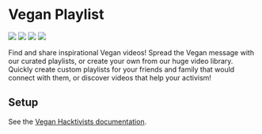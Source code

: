 # Vegan Playlist

[![](https://img.shields.io/badge/community-discord-black?style=flat-square&labelColor=000&color=7289da)](https://discord.com/channels/829144774929940550/829184786530304040)
[![](https://img.shields.io/badge/sponsor-patreon-black?style=flat-square&labelColor=000&color=ff424d)](https://patreon.com/veganhacktivists)
[![](https://img.shields.io/badge/trello-vh--playground-black?style=flat-square&labelColor=000&color=026aa7)](https://trello.com/b/J3JW43mY/vh-playground)
[![](https://img.shields.io/badge/website-veganplaylist.org-black?style=flat-square&labelColor=000&color=ff0097)](https://veganplaylist.org)

Find and share inspirational Vegan videos! Spread the Vegan message with our
curated playlists, or create your own from our huge video library. Quickly
create custom playlists for your friends and family that would connect with
them, or discover videos that help your activism!

## Setup

See the [Vegan Hacktivists documentation](https://github.com/veganhacktivists/documentation).
